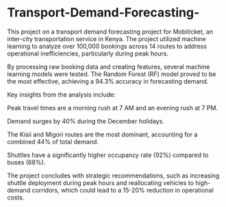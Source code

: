 # Transport-Demand-Forecasting-
This project  on a transport demand forecasting project for Mobiticket, an inter-city transportation service in Kenya. The project utilized machine learning to analyze over 100,000 bookings across 14 routes to address operational inefficiencies, particularly during peak hours.





By processing raw booking data and creating features, several machine learning models were tested. The Random Forest (RF) model proved to be the most effective, achieving a 94.3% accuracy in forecasting demand.





Key insights from the analysis include:

Peak travel times are a morning rush at 7 AM and an evening rush at 7 PM.


Demand surges by 40% during the December holidays.


The Kisii and Migori routes are the most dominant, accounting for a combined 44% of total demand.

Shuttles have a significantly higher occupancy rate (92%) compared to buses (68%).

The project concludes with strategic recommendations, such as increasing shuttle deployment during peak hours and reallocating vehicles to high-demand corridors, which could lead to a 15-20% reduction in operational costs.
